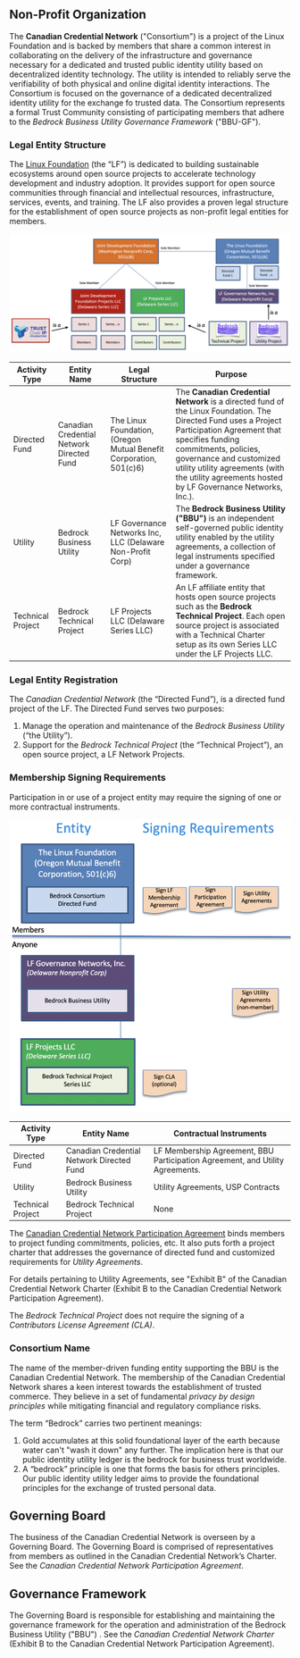 
## Non-Profit Organization
The **Canadian Credential Network** ("Consortium") is a project of the Linux Foundation and is backed by members that share a common interest in collaborating on the delivery of the infrastructure and governance necessary for a dedicated and trusted public identity utility based on decentralized identity technology. The utility is intended to reliably serve the verifiability of both physical and online digital identity interactions. The Consortium is focused on the governance of a dedicated decentralized identity utility for the exchange fo trusted data. The Consortium represents a formal Trust Community consisting of participating members that adhere to the *Bedrock Business Utility Governance Framework* ("BBU-GF").

### Legal Entity Structure
The [Linux Foundation](https://www.linuxfoundation.org/) (the “LF”) is dedicated to building sustainable ecosystems around open source projects to accelerate technology development and industry adoption. It provides support for open source communities through financial and intellectual resources, infrastructure, services, events, and training. The LF also provides a proven legal structure for the establishment of open source projects as non-profit legal entities for members.

![lf_legal_entity_structure](../img/lf_legal_entity_structure.png)

Activity Type | Entity Name | Legal Structure | Purpose |
| --- | --- | --- | --- |
| Directed Fund | Canadian Credential Network Directed Fund | The Linux Foundation, (Oregon Mutual Benefit Corporation, 501(c)6) | The **Canadian Credential Network** is a directed fund of the Linux Foundation. The Directed Fund uses a Project Participation Agreement that specifies funding commitments, policies, governance and customized utility utility agreements (with the utility agreements hosted by LF Governance Networks, Inc.). |
| Utility | Bedrock Business Utility | LF Governance Networks Inc, LLC (Delaware Non-Profit Corp) | The **Bedrock Business Utility ("BBU")** is an independent self-governed public identity utility enabled by the utility agreements, a collection of legal instruments specified under a governance framework. |
| Technical Project | Bedrock Technical Project | LF Projects LLC (Delaware Series LLC)  | An LF affiliate entity that hosts open source projects such as the **Bedrock Technical Project**. Each open source project is associated with a Technical Charter setup as its own Series LLC under the LF Projects LLC. |

### Legal Entity Registration
The *Canadian Credential Network* (the “Directed Fund”), is a directed fund project of the LF. The Directed Fund serves two purposes:

1. Manage the operation and maintenance of the *Bedrock Business Utility* (“the Utility”).
2. Support for the *Bedrock Technical Project* (the “Technical Project”), an open source project, a LF Network Projects.

### Membership Signing Requirements
Participation in or use of a project entity may require the signing of one or more contractual instruments.

![bbu_signing_reqs](../img/bbu-signing-reqs.png)

| Activity Type | Entity Name | Contractual Instruments |
| --- | --- | --- |
| Directed Fund | Canadian Credential Network Directed Fund | LF Membership Agreement, BBU Participation Agreement, and Utility Agreements. |
| Utility | Bedrock Business Utility | Utility Agreements, USP Contracts |
| Technical Project | Bedrock Technical Project | None |

The [Canadian Credential Network Participation Agreement](../gf_legal/contracts/bbu_partnership_agreement.docx) binds members to project funding commitments, policies, etc. It also puts forth a project charter that addresses the governance of directed fund and customized requirements for *Utility Agreements*.

For details pertaining to Utility Agreements, see "Exhibit B" of the Canadian Credential Network Charter (Exhibit B to the Canadian Credential Network Participation Agreement).

The *Bedrock Technical Project* does not require the signing of a *Contributors License Agreement (CLA)*.

### Consortium Name
The name of the member-driven funding entity supporting the BBU is the Canadian Credential Network. The membership of the Canadian Credential Network shares a keen interest towards the establishment of trusted commerce. They believe in a set of fundamental *privacy by design principles* while mitigating financial and regulatory compliance risks.

The term “Bedrock” carries two pertinent meanings:

1. Gold accumulates at this solid foundational layer of the earth because water can't "wash it down" any further. The implication here is that our public identity utility ledger is the bedrock for business trust worldwide.
2. A “bedrock” principle is one that forms the basis for others principles. Our public identity utility ledger aims to provide the foundational principles for the exchange of trusted personal data.

## Governing Board
The business of the Canadian Credential Network is overseen by a Governing Board.  The Governing Board is comprised of representatives from members as outlined in the Canadian Credential Network’s Charter. See the *Canadian Credential Network Participation Agreement*.

## Governance Framework
The Governing Board is responsible for establishing and maintaining the governance framework for the operation and administration of the Bedrock Business Utility ("BBU") . See the *Canadian Credential Network Charter* (Exhibit B to the Canadian Credential Network Participation Agreement).
